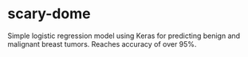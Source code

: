 # scary-dome
Simple logistic regression model using Keras for predicting benign and malignant breast tumors.
Reaches accuracy of over 95%.
